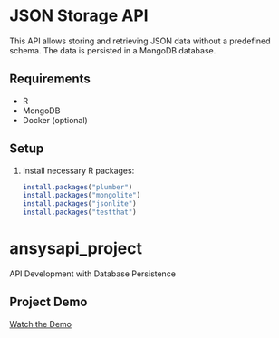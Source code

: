 
# JSON Storage API

This API allows storing and retrieving JSON data without a predefined schema. The data is persisted in a MongoDB database.

## Requirements

- R
- MongoDB
- Docker (optional)

## Setup

1. Install necessary R packages:
   ```r
   install.packages("plumber")
   install.packages("mongolite")
   install.packages("jsonlite")
   install.packages("testthat")


# ansysapi_project
API Development with Database Persistence

## Project Demo
[Watch the Demo](https://youtu.be/AGBWvdQnf9s)


